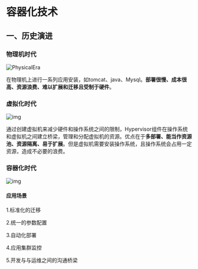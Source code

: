 # 容器化技术

## 一、历史演进

### 物理机时代

![PhysicalEra](http://kyle-pic.oss-cn-hangzhou.aliyuncs.com/img/PhysicalEra.jpg)

在物理机上进行一系列应用安装，如tomcat、java、Mysql。**部署很慢、成本很高、资源浪费、难以扩展和迁移且受制于硬件**。



### 虚拟化时代

![img](http://kyle-pic.oss-cn-hangzhou.aliyuncs.com/img/FictitiousEra.jpg)

通过创建虚拟机来减少硬件和操作系统之间的限制，Hypervisor组件在操作系统和虚拟机之间建立桥梁，管理和分配虚拟机的资源。优点在于**多部署、能当作资源池、资源隔离、易于扩展**。但是虚拟机需要安装操作系统，且操作系统会占用一定资源，造成不必要的浪费。



### 容器化时代

![img](http://kyle-pic.oss-cn-hangzhou.aliyuncs.com/img/DockerEra.jpg)

#### 应用场景

1.标准化的迁移

2.统一的参数配置

3.自动化部署

4.应用集群监控

5.开发与与运维之间的沟通桥梁


